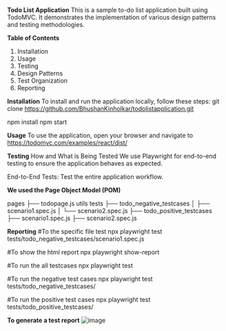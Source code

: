 **Todo List Application**
This is a sample to-do list application built using TodoMVC. It demonstrates the implementation of various design patterns and testing methodologies.

**Table of Contents**
1. Installation
2. Usage
3. Testing
4. Design Patterns
5. Test Organization
6. Reporting

**Installation**
To install and run the application locally, follow these steps:
git clone https://github.com/BhushanKinholkar/todolistapplication.git

npm install
npm start

**Usage**
To use the application, open your browser and navigate to https://todomvc.com/examples/react/dist/

**Testing**
How and What is Being Tested
We use Playwright for end-to-end testing to ensure the application behaves as expected.

End-to-End Tests: Test the entire application workflow.

**We used the Page Object Model (POM)**

pages
  ├── todopage.js
utils
tests
├── todo_negative_testcases
│   ├── scenario1.spec.js
│   └── scenario2.spec.js
├── todo_positive_testcases
    ├── scenario1.spec.js
    ├── scenario2.spec.js
    

**Reporting**
#To the specific file test
npx playwright test tests/todo_negative_testcases/scenario1.spec.js

#To show the html report
npx playwright show-report

#To run the all testcases
npx playwright test

#To run the negative test cases
npx playwright test tests/todo_negative_testcases/

#To run the positive test cases
npx playwright test tests/todo_positive_testcases/

**To generate a test report**
![image](https://github.com/user-attachments/assets/a92bfc74-0957-49e1-9094-7428f75afded)

